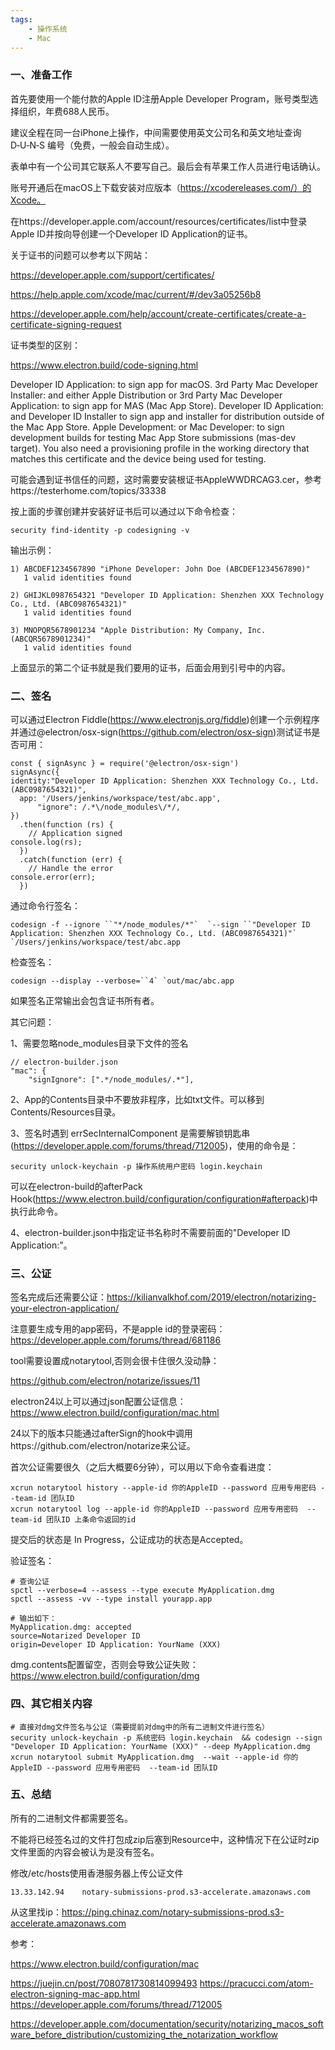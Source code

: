```yaml
---
tags:
    - 操作系统
    - Mac
---
```


### 一、准备工作

首先要使用一个能付款的Apple ID注册Apple Developer Program，账号类型选择组织，年费688人民币。

建议全程在同一台iPhone上操作，中间需要使用英文公司名和英文地址查询D‑U‑N‑S 编号（免费，一般会自动生成）。

表单中有一个公司其它联系人不要写自己。最后会有苹果工作人员进行电话确认。



账号开通后在macOS上下载安装对应版本（https://xcodereleases.com/）的Xcode。

在https://developer.apple.com/account/resources/certificates/list中登录Apple ID并按向导创建一个Developer ID Application的证书。

关于证书的问题可以参考以下网站：

https://developer.apple.com/support/certificates/

https://help.apple.com/xcode/mac/current/#/dev3a05256b8

https://developer.apple.com/help/account/create-certificates/create-a-certificate-signing-request



证书类型的区别：

https://www.electron.build/code-signing.html

Developer ID Application: to sign app for macOS.
3rd Party Mac Developer Installer: and either Apple Distribution or 3rd Party Mac Developer Application: to sign app for MAS (Mac App Store).
Developer ID Application: and Developer ID Installer to sign app and installer for distribution outside of the Mac App Store.
Apple Development: or Mac Developer: to sign development builds for testing Mac App Store submissions (mas-dev target). You also need a provisioning profile in the working directory that matches this certificate and the device being used for testing.



可能会遇到证书信任的问题，这时需要安装根证书AppleWWDRCAG3.cer，参考https://testerhome.com/topics/33338



按上面的步骤创建并安装好证书后可以通过以下命令检查：

```
security find-identity -p codesigning -v
```

输出示例：

```
1) ABCDEF1234567890 "iPhone Developer: John Doe (ABCDEF1234567890)"
   1 valid identities found
 
2) GHIJKL0987654321 "Developer ID Application: Shenzhen XXX Technology Co., Ltd. (ABC0987654321)"
   1 valid identities found
 
3) MNOPQR5678901234 "Apple Distribution: My Company, Inc. (ABCQR5678901234)"
   1 valid identities found
```

上面显示的第二个证书就是我们要用的证书，后面会用到引号中的内容。



### 二、签名

可以通过Electron Fiddle(https://www.electronjs.org/fiddle)创建一个示例程序并通过@electron/osx-sign(https://github.com/electron/osx-sign)测试证书是否可用：

```
const { signAsync } = require('@electron/osx-sign')
signAsync({
identity:"Developer ID Application: Shenzhen XXX Technology Co., Ltd. (ABC0987654321)",
  app: '/Users/jenkins/workspace/test/abc.app',
      "ignore": /.*\/node_modules\/*/,
})
  .then(function (rs) {
    // Application signed
console.log(rs);
  })
  .catch(function (err) {
    // Handle the error
console.error(err);
  })
```

通过命令行签名：

```
codesign -f --ignore ``"*/node_modules/*"`  `--sign ``"Developer ID Application: Shenzhen XXX Technology Co., Ltd. (ABC0987654321)"`  `/Users/jenkins/workspace/test/abc.app
```



检查签名：

```
codesign --display --verbose=``4` `out/mac/abc.app
```

如果签名正常输出会包含证书所有者。



其它问题：

1、需要忽略node_modules目录下文件的签名

```
// electron-builder.json
"mac": {
    "signIgnore": [".*/node_modules/.*"],
```

2、App的Contents目录中不要放非程序，比如txt文件。可以移到Contents/Resources目录。

3、签名时遇到 errSecInternalComponent 是需要解锁钥匙串(https://developer.apple.com/forums/thread/712005)，使用的命令是：

```
security unlock-keychain -p 操作系统用户密码 login.keychain
```

可以在electron-build的afterPack Hook(https://www.electron.build/configuration/configuration#afterpack)中执行此命令。

4、electron-builder.json中指定证书名称时不需要前面的"Developer ID Application:"。



### 三、公证

签名完成后还需要公证：https://kilianvalkhof.com/2019/electron/notarizing-your-electron-application/

注意要生成专用的app密码，不是apple id的登录密码：https://developer.apple.com/forums/thread/681186

tool需要设置成notarytool,否则会很卡住很久没动静：

https://github.com/electron/notarize/issues/11

electron24以上可以通过json配置公证信息：https://www.electron.build/configuration/mac.html

24以下的版本只能通过afterSign的hook中调用https://github.com/electron/notarize来公证。

首次公证需要很久（之后大概要6分钟），可以用以下命令查看进度：

```
xcrun notarytool history --apple-id 你的AppleID --password 应用专用密码 --team-id 团队ID
xcrun notarytool log --apple-id 你的AppleID --password 应用专用密码  --team-id 团队ID 上条命令返回的id
```

提交后的状态是 In Progress，公证成功的状态是Accepted。

验证签名：

```
# 查询公证
spctl --verbose=4 --assess --type execute MyApplication.dmg
spctl --assess -vv --type install yourapp.app
 
# 输出如下：
MyApplication.dmg: accepted
source=Notarized Developer ID
origin=Developer ID Application: YourName (XXX)
```

dmg.contents配置留空，否则会导致公证失败：https://www.electron.build/configuration/dmg



### 四、其它相关内容

```
# 直接对dmg文件签名与公证（需要提前对dmg中的所有二进制文件进行签名）
security unlock-keychain -p 系统密码 login.keychain  && codesign --sign "Developer ID Application: YourName (XXX)" --deep MyApplication.dmg
xcrun notarytool submit MyApplication.dmg  --wait --apple-id 你的AppleID --password 应用专用密码  --team-id 团队ID
```



### 五、总结

所有的二进制文件都需要签名。

不能将已经签名过的文件打包成zip后塞到Resource中，这种情况下在公证时zip文件里面的内容会被认为是没有签名。



修改/etc/hosts使用香港服务器上传公证文件

```
13.33.142.94    notary-submissions-prod.s3-accelerate.amazonaws.com
```

从这里找ip：https://ping.chinaz.com/notary-submissions-prod.s3-accelerate.amazonaws.com



参考：

https://www.electron.build/configuration/mac

https://juejin.cn/post/7080781730814099493
https://pracucci.com/atom-electron-signing-mac-app.html
https://developer.apple.com/forums/thread/712005

https://developer.apple.com/documentation/security/notarizing_macos_software_before_distribution/customizing_the_notarization_workflow